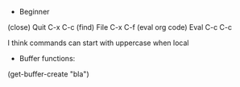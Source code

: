 * Beginner

(close) Quit C-x C-c
(find) File C-x C-f
(eval org code) Eval C-c C-c

I think commands can start with uppercase when local

* Buffer functions:

(get-buffer-create "bla")
